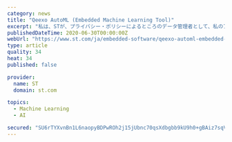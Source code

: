 ```yaml
---
category: news
title: "Qeexo AutoML (Embedded Machine Learning Tool)"
excerpt: "私は、STが、プライバシー・ポリシーによるところのデータ管理者として、私のアクセス履歴を記録し、その情報ならびに私がSTに通知した個人データを、私の興味に関連するマーケティング ..."
publishedDateTime: 2020-06-30T00:00:00Z
webUrl: "https://www.st.com/ja/embedded-software/qeexo-automl-embedded-machine-learning-tool.html"
type: article
quality: 34
heat: 34
published: false

provider:
  name: ST
  domain: st.com

topics:
  - Machine Learning
  - AI

secured: "SU6rTYXvnBn1L6naopyBDPwROh2j15jUbnc70qsXdbgbb9kU9h0+gBAiz7sqVMIN71GBIb3XZPVwLc9XhW2dsOlyASH5iV7vFSKrtwPtG/RjfHnWOmlpswU9/m2fHrctn7kecYNBwX3B4JdZ5rlG6ga7DzrRJQ5VUfEIaXTsUKMlYvu5h4WZfH22VjIrhPPIj61RgvlSbKAwon6OroojeDj38GsLboMEJq3iH89R2lYeybJlgS9/fjJ7t5Pp1lfh3zeLiWDiLjdjV9y8gQD++ZdLv6Y26jedod1prZX839ZXi/MEKP9fo/yhXHczLvixlFQeW3p7ubASZgboUeMthw==;O5t+nhZgn2Mgiev1oXRQYA=="
---
```


